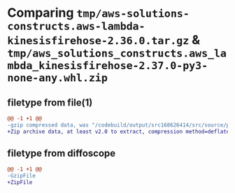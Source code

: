 # Comparing `tmp/aws-solutions-constructs.aws-lambda-kinesisfirehose-2.36.0.tar.gz` & `tmp/aws_solutions_constructs.aws_lambda_kinesisfirehose-2.37.0-py3-none-any.whl.zip`

## filetype from file(1)

```diff
@@ -1 +1 @@
-gzip compressed data, was "/codebuild/output/src168626414/src/source/patterns/@aws-solutions-constructs/aws-lambda-kinesisfirehose/dist/python/aws-solutio", last modified: Wed Mar 29 17:48:56 2023, max compression
+Zip archive data, at least v2.0 to extract, compression method=deflate
```

## filetype from diffoscope

```diff
@@ -1 +1 @@
-GzipFile
+ZipFile
```

